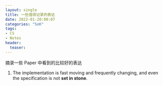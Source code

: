 ```yaml
---
layout: single
title: 一些值得记录的表达
date: 2022-01-20:00:07
categories: "SoK"
tags:
- CS
- Notes
header:
  teaser: 
---
```


摘录一些 Paper 中看到的比较好的表达

1. The implementation is fast moving and frequently changing, and even the specification is not **set in stone**.
